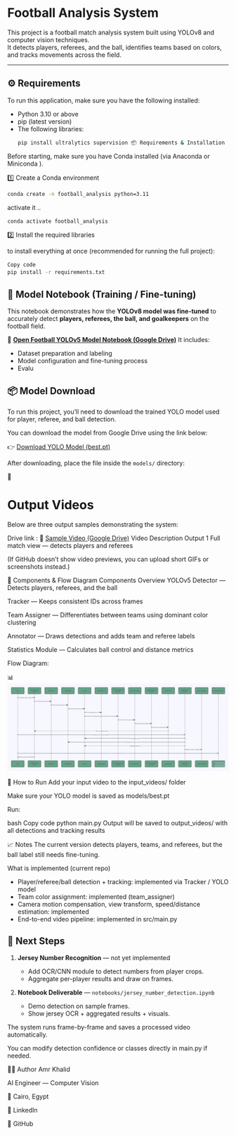 # Football Analysis System

This project is a football match analysis system built using YOLOv8 and computer vision techniques.  
It detects players, referees, and the ball, identifies teams based on colors, and tracks movements across the field.

---

## ⚙️ Requirements

To run this application, make sure you have the following installed:

- Python 3.10 or above
- pip (latest version)
- The following libraries:
  ```bash
  pip install ultralytics supervision 📦 Requirements & Installation

Before starting, make sure you have Conda installed (via Anaconda
 or Miniconda
).

1️⃣ Create a Conda environment 
```bash
conda create -n football_analysis python=3.11
```

activate it ..
```bash
conda activate football_analysis
```
2️⃣ Install the required libraries


to install everything at once (recommended for running the full project):




```bash
Copy code
pip install -r requirements.txt
```






## 📓 Model Notebook (Training / Fine-tuning)

This notebook demonstrates how the **YOLOv8 model was fine-tuned** to accurately detect **players, referees, the ball, and goalkeepers** on the football field.

🔗 [**Open Football YOLOv5 Model Notebook (Google Drive)**](https://drive.google.com/drive/folders/1zk8Dbs9FHfxVOY8N28milCaVb83QV31t?usp=drive_link)
It includes:
- Dataset preparation and labeling  
- Model configuration and fine-tuning process  
- Evalu

## 📦 Model Download

To run this project, you’ll need to download the trained YOLO model used for player, referee, and ball detection.

You can download the model from Google Drive using the link below:

👉 [Download YOLO Model (best.pt)](https://drive.google.com/file/d/1XVBKxLP5DHxaqX896YocF_476G0pH8FE/view?usp=drive_link)

After downloading, place the file inside the `models/` directory:





🎥 
# Output Videos
Below are three output samples demonstrating the system:

Drive link : 
   🎥 [Sample Video (Google Drive)](<https://drive.google.com/file/d/1k2Qxd9zia1oz50TwX6sha8my_zZY7o-R/view?usp=sharing>)
Video	Description
Output 1	Full match view — detects players and referees


(If GitHub doesn’t show video previews, you can upload short GIFs or screenshots instead.)


🔧 Components & Flow Diagram
Components Overview
YOLOv5 Detector — Detects players, referees, and the ball

Tracker — Keeps consistent IDs across frames

Team Assigner — Differentiates between teams using dominant color clustering

Annotator — Draws detections and adds team and referee labels

Statistics Module — Calculates ball control and distance metrics

Flow Diagram:

📊
![Alt text](src/assets/images/photo_2025-10-17_18-04-59.jpg)



🏁 How to Run
Add your input video to the input_videos/ folder

Make sure your YOLO model is saved as models/best.pt

Run:

bash
Copy code
python main.py
Output will be saved to output_videos/ with all detections and tracking results

📈 Notes
The current version detects players, teams, and referees, but the ball label still needs fine-tuning.

What is implemented (current repo)
- Player/referee/ball detection + tracking: implemented via Tracker / YOLO model
- Team color assignment: implemented (team_assigner)
- Camera motion compensation, view transform, speed/distance estimation: implemented
- End-to-end video pipeline: implemented in src/main.py

## 🚧 Next Steps

1. **Jersey Number Recognition** — not yet implemented  
   - Add OCR/CNN module to detect numbers from player crops.  
   - Aggregate per-player results and draw on frames.  


2. **Notebook Deliverable** — `notebooks/jersey_number_detection.ipynb`  
   - Demo detection on sample frames.  
   - Show jersey OCR + aggregated results + visuals.

The system runs frame-by-frame and saves a processed video automatically.

You can modify detection confidence or classes directly in main.py if needed.

👨‍💻 Author
Amr Khalid

AI Engineer — Computer Vision

📍 Cairo, Egypt

🔗 LinkedIn

🔗 GitHub








